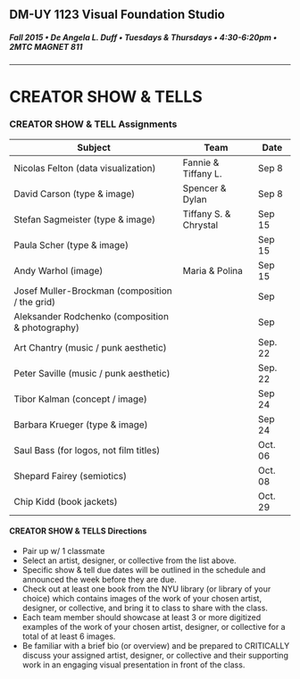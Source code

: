 ## DM-UY 1123 Visual Foundation Studio
##### Fall 2015 • De Angela L. Duff • Tuesdays & Thursdays • 4:30-6:20pm • 2MTC MAGNET 811 
---
# CREATOR SHOW & TELLS
### CREATOR SHOW & TELL Assignments


Subject | Team | Date
--- | --- | ---
Nicolas Felton (data visualization) |Fannie & Tiffany L. | Sep 8
David Carson (type & image) | Spencer & Dylan |  Sep 8
Stefan Sagmeister (type & image) | Tiffany S. & Chrystal | Sep 15
Paula Scher (type & image) | | Sep 15
Andy Warhol (image) | Maria & Polina | Sep 15
Josef Muller-Brockman (composition / the grid) |  | Sep 
Aleksander Rodchenko (composition & photography) | | Sep
Art Chantry (music / punk aesthetic) |  | Sep. 22
Peter Saville (music / punk aesthetic) |  | Sep. 22
Tibor Kalman (concept / image) | | Sep 24
Barbara Krueger (type & image) |  | Sep 24
Saul Bass (for logos, not film titles) |  | Oct. 06
Shepard Fairey (semiotics) |  | Oct. 08
Chip Kidd (book jackets) | | Oct. 29

#### CREATOR SHOW & TELLS Directions
* Pair up w/ 1 classmate
* Select an artist, designer, or collective from the list above.
* Specific show & tell due dates will be outlined in the schedule and announced the week before they are due.
* Check out at least one book from the NYU library (or library of your choice) which contains images of the work of your chosen artist, designer, or collective, and bring it to class to share with the class. 
* Each team member should showcase at least 3 or more digitized examples of the work of your chosen artist, designer, or collective for a total of at least 6 images.
* Be familiar with a brief bio (or overview) and be prepared to CRITICALLY discuss your assigned artist, designer, or collective and their supporting work in an engaging visual presentation in front of the class. 

